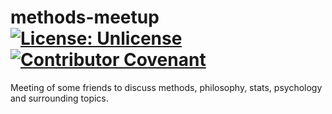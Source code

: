 # methods-meetup [![License: Unlicense](https://img.shields.io/badge/license-Unlicense-blue.svg)](http://unlicense.org/) [![Contributor Covenant](https://img.shields.io/badge/Contributor%20Covenant-v1.4%20adopted-ff69b4.svg)](code-of-conduct.md)
Meeting of some friends to discuss methods, philosophy, stats, psychology and surrounding topics.
